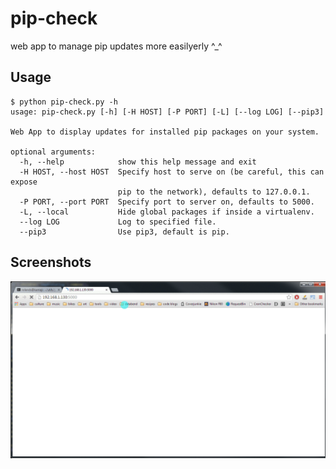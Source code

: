 pip-check
=========

web app to manage pip updates more easilyerly ^_^

Usage
-----

    $ python pip-check.py -h
	usage: pip-check.py [-h] [-H HOST] [-P PORT] [-L] [--log LOG] [--pip3]

	Web App to display updates for installed pip packages on your system.

	optional arguments:
	  -h, --help            show this help message and exit
	  -H HOST, --host HOST  Specify host to serve on (be careful, this can expose
	                        pip to the network), defaults to 127.0.0.1.
	  -P PORT, --port PORT  Specify port to server on, defaults to 5000.
	  -L, --local           Hide global packages if inside a virtualenv.
	  --log LOG             Log to specified file.
	  --pip3                Use pip3, default is pip.


Screenshots
-----------

![gif of the web app in operation](screenshot.gif)
